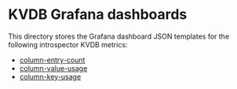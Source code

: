 # KVDB Grafana dashboards

This directory stores the Grafana dashboard JSON templates for the following introspector KVDB metrics:

- [column-entry-count](./column-entry-count.json)
- [column-value-usage](./column-value-usage.json)
- [column-key-usage](./coulmn-key-usage.json)